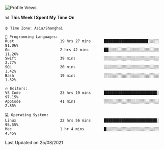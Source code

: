 <!--START_SECTION:waka-->
![Profile Views](http://img.shields.io/badge/Profile%20Views-7-blue)

📊 **This Week I Spent My Time On** 

```text
⌚︎ Time Zone: Asia/Shanghai

💬 Programming Languages: 
Rust                     19 hrs 27 mins      ████████████████████░░░░░   81.06% 
Go                       2 hrs 42 mins       ██░░░░░░░░░░░░░░░░░░░░░░░   11.26% 
Swift                    39 mins             ░░░░░░░░░░░░░░░░░░░░░░░░░   2.77% 
SQL                      20 mins             ░░░░░░░░░░░░░░░░░░░░░░░░░   1.42% 
Bash                     19 mins             ░░░░░░░░░░░░░░░░░░░░░░░░░   1.32%

🔥 Editors: 
VS Code                  23 hrs 19 mins      ████████████████████████░   97.15% 
AppCode                  41 mins             ░░░░░░░░░░░░░░░░░░░░░░░░░   2.85%

💻 Operating System: 
Linux                    22 hrs 56 mins      ████████████████████████░   95.55% 
Mac                      1 hr 4 mins         █░░░░░░░░░░░░░░░░░░░░░░░░   4.45%

```


 Last Updated on 25/08/2021
<!--END_SECTION:waka-->
